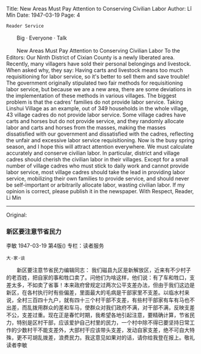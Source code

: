 Title: New Areas Must Pay Attention to Conserving Civilian Labor
Author: Lǐ Mǐn
Date: 1947-03-19
Page: 4

    Reader Service
　　Big · Everyone · Talk

　　New Areas Must Pay Attention to Conserving Civilian Labor
To the Editors:
    Our Ninth District of Cixian County is a newly liberated area. Recently, many villagers have sold their personal belongings and livestock. When asked why, they say: Having carts and livestock means too much requisitioning for labor service, so it's better to sell them and save trouble! The government originally stipulated two fair methods for requisitioning labor service, but because we are a new area, there are some deviations in the implementation of these methods in various villages. The biggest problem is that the cadres' families do not provide labor service. Taking Linshui Village as an example, out of 349 households in the whole village, 43 village cadres do not provide labor service. Some village cadres have carts and horses but do not provide service, and they randomly allocate labor and carts and horses from the masses, making the masses dissatisfied with our government and dissatisfied with the cadres, reflecting the unfair and excessive labor service requisitioning. Now is the busy spring season, and I hope this will attract attention everywhere. We must calculate accurately and conserve civilian labor. In particular, district and village cadres should cherish the civilian labor in their villages. Except for a small number of village cadres who must stick to daily work and cannot provide labor service, most village cadres should take the lead in providing labor service, mobilizing their own families to provide service, and should never be self-important or arbitrarily allocate labor, wasting civilian labor. If my opinion is correct, please publish it in the newspaper.
    With Respect,
      Reader, Li Min



<hr /> 

Original: 


### 新区要注意节省民力
李敏
1947-03-19
第4版()
专栏：读者服务

    大·家·谈
　　新区要注意节省民力编辑同志：
    我们磁县九区是新解放区，近来有不少村子的老百姓，把自家的事和牲口卖了。问他们为啥这样，他们说：有了车和牲口，支差太多，不如卖了省事！本来政府曾规定过两次公平支差办法，但由于我们这边是新区，在各村执行时有些偏差，里面最大的毛病是干部家里不支差。以临水村来说，全村三百四十九户，就有四十三个村干部不支差，有些村干部家有车有马也不出差，而乱拨用群众的差和车马，使群众对我们政府不满，对干部不满，反映支差不公，支差过重。现在正是春忙时期，我希望各地引起注意，要精确计算，节省民力，特别是区村干部，应该爱护自己村里的民力，一个村中除不得已要坚持日常工作的少数村干不能支差外，大部村干应该带头支差，发动自家支差，绝不可自大特殊，更不可胡乱拨差，浪费民力。我这意见如果对的话，请你给我登在报上。敬礼      读者李敏
